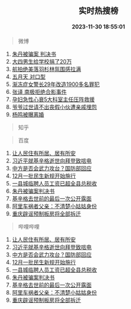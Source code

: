 <div align="center"><h2>实时热搜榜</h2><h4>2023-11-30 18:55:01</h4></div>

> 微博  

1. [朱丹被骗案 判决书](https://s.weibo.com/weibo?q=%E6%9C%B1%E4%B8%B9%E8%A2%AB%E9%AA%97%E6%A1%88%20%E5%88%A4%E5%86%B3%E4%B9%A6&t=31&band_rank=1&Refer=top)<br />
2. [大四男生给学校捐了20万](https://s.weibo.com/weibo?q=%23%E5%A4%A7%E5%9B%9B%E7%94%B7%E7%94%9F%E7%BB%99%E5%AD%A6%E6%A0%A1%E6%8D%90%E4%BA%8620%E4%B8%87%23&t=31&band_rank=2&Refer=top)<br />
3. [航拍绝美落羽杉林氛围感拉满](https://s.weibo.com/weibo?q=%23%E8%88%AA%E6%8B%8D%E7%BB%9D%E7%BE%8E%E8%90%BD%E7%BE%BD%E6%9D%89%E6%9E%97%E6%B0%9B%E5%9B%B4%E6%84%9F%E6%8B%89%E6%BB%A1%23&t=31&band_rank=3&Refer=top)<br />
4. [五月天 对口型](https://s.weibo.com/weibo?q=%E4%BA%94%E6%9C%88%E5%A4%A9%20%E5%AF%B9%E5%8F%A3%E5%9E%8B&t=31&band_rank=4&Refer=top)<br />
5. [渐冻症女警长29年改造1900多名罪犯](https://s.weibo.com/weibo?q=%23%E6%B8%90%E5%86%BB%E7%97%87%E5%A5%B3%E8%AD%A6%E9%95%BF29%E5%B9%B4%E6%94%B9%E9%80%A01900%E5%A4%9A%E5%90%8D%E7%BD%AA%E7%8A%AF%23&t=31&band_rank=5&Refer=top)<br />
6. [张译 南极拒绝合影事件](https://s.weibo.com/weibo?q=%E5%BC%A0%E8%AF%91%20%E5%8D%97%E6%9E%81%E6%8B%92%E7%BB%9D%E5%90%88%E5%BD%B1%E4%BA%8B%E4%BB%B6&t=31&band_rank=6&Refer=top)<br />
7. [孕妇急性心衰5大科室主任压阵救援](https://s.weibo.com/weibo?q=%23%E5%AD%95%E5%A6%87%E6%80%A5%E6%80%A7%E5%BF%83%E8%A1%B05%E5%A4%A7%E7%A7%91%E5%AE%A4%E4%B8%BB%E4%BB%BB%E5%8E%8B%E9%98%B5%E6%95%91%E6%8F%B4%23&t=31&band_rank=7&Refer=top)<br />
8. [爷爷过世请不出丧假小伙遭亲戚埋怨](https://s.weibo.com/weibo?q=%23%E7%88%B7%E7%88%B7%E8%BF%87%E4%B8%96%E8%AF%B7%E4%B8%8D%E5%87%BA%E4%B8%A7%E5%81%87%E5%B0%8F%E4%BC%99%E9%81%AD%E4%BA%B2%E6%88%9A%E5%9F%8B%E6%80%A8%23&t=31&band_rank=8&Refer=top)<br />
9. [杨鸣被曝离婚](https://s.weibo.com/weibo?q=%23%E6%9D%A8%E9%B8%A3%E8%A2%AB%E6%9B%9D%E7%A6%BB%E5%A9%9A%23&t=31&band_rank=9&Refer=top)<br />

> 知乎  


> 百度  

1. [让人民住有所居、居有所安](https://www.baidu.com/s?wd=%E8%AE%A9%E4%BA%BA%E6%B0%91%E4%BD%8F%E6%9C%89%E6%89%80%E5%B1%85%E3%80%81%E5%B1%85%E6%9C%89%E6%89%80%E5%AE%89&sa=fyb_news&rsv_dl=fyb_news)<br />
2. [习近平就基辛格逝世向拜登致唁电](https://www.baidu.com/s?wd=%E4%B9%A0%E8%BF%91%E5%B9%B3%E5%B0%B1%E5%9F%BA%E8%BE%9B%E6%A0%BC%E9%80%9D%E4%B8%96%E5%90%91%E6%8B%9C%E7%99%BB%E8%87%B4%E5%94%81%E7%94%B5&sa=fyb_news&rsv_dl=fyb_news)<br />
3. [中方是否会武力攻台？国防部回应](https://www.baidu.com/s?wd=%E4%B8%AD%E6%96%B9%E6%98%AF%E5%90%A6%E4%BC%9A%E6%AD%A6%E5%8A%9B%E6%94%BB%E5%8F%B0%EF%BC%9F%E5%9B%BD%E9%98%B2%E9%83%A8%E5%9B%9E%E5%BA%94&sa=fyb_news&rsv_dl=fyb_news)<br />
4. [12月一批民生新规开始施行](https://www.baidu.com/s?wd=12%E6%9C%88%E4%B8%80%E6%89%B9%E6%B0%91%E7%94%9F%E6%96%B0%E8%A7%84%E5%BC%80%E5%A7%8B%E6%96%BD%E8%A1%8C&sa=fyb_news&rsv_dl=fyb_news)<br />
5. [一县城临聘人员工资已超全县总税收](https://www.baidu.com/s?wd=%E4%B8%80%E5%8E%BF%E5%9F%8E%E4%B8%B4%E8%81%98%E4%BA%BA%E5%91%98%E5%B7%A5%E8%B5%84%E5%B7%B2%E8%B6%85%E5%85%A8%E5%8E%BF%E6%80%BB%E7%A8%8E%E6%94%B6&sa=fyb_news&rsv_dl=fyb_news)<br />
6. [朱丹被骗案判决书](https://www.baidu.com/s?wd=%E6%9C%B1%E4%B8%B9%E8%A2%AB%E9%AA%97%E6%A1%88%E5%88%A4%E5%86%B3%E4%B9%A6&sa=fyb_news&rsv_dl=fyb_news)<br />
7. [基辛格去世前的最后一次公开露面](https://www.baidu.com/s?wd=%E5%9F%BA%E8%BE%9B%E6%A0%BC%E5%8E%BB%E4%B8%96%E5%89%8D%E7%9A%84%E6%9C%80%E5%90%8E%E4%B8%80%E6%AC%A1%E5%85%AC%E5%BC%80%E9%9C%B2%E9%9D%A2&sa=fyb_news&rsv_dl=fyb_news)<br />
8. [阿里车祸者父亲：不清楚小姑姑身份](https://www.baidu.com/s?wd=%E9%98%BF%E9%87%8C%E8%BD%A6%E7%A5%B8%E8%80%85%E7%88%B6%E4%BA%B2%EF%BC%9A%E4%B8%8D%E6%B8%85%E6%A5%9A%E5%B0%8F%E5%A7%91%E5%A7%91%E8%BA%AB%E4%BB%BD&sa=fyb_news&rsv_dl=fyb_news)<br />
9. [重庆辟谣预制板房将全部拆迁](https://www.baidu.com/s?wd=%E9%87%8D%E5%BA%86%E8%BE%9F%E8%B0%A3%E9%A2%84%E5%88%B6%E6%9D%BF%E6%88%BF%E5%B0%86%E5%85%A8%E9%83%A8%E6%8B%86%E8%BF%81&sa=fyb_news&rsv_dl=fyb_news)<br />

> 哔哩哔哩  

1. [让人民住有所居、居有所安](https://www.baidu.com/s?wd=%E8%AE%A9%E4%BA%BA%E6%B0%91%E4%BD%8F%E6%9C%89%E6%89%80%E5%B1%85%E3%80%81%E5%B1%85%E6%9C%89%E6%89%80%E5%AE%89&sa=fyb_news&rsv_dl=fyb_news)<br />
2. [习近平就基辛格逝世向拜登致唁电](https://www.baidu.com/s?wd=%E4%B9%A0%E8%BF%91%E5%B9%B3%E5%B0%B1%E5%9F%BA%E8%BE%9B%E6%A0%BC%E9%80%9D%E4%B8%96%E5%90%91%E6%8B%9C%E7%99%BB%E8%87%B4%E5%94%81%E7%94%B5&sa=fyb_news&rsv_dl=fyb_news)<br />
3. [中方是否会武力攻台？国防部回应](https://www.baidu.com/s?wd=%E4%B8%AD%E6%96%B9%E6%98%AF%E5%90%A6%E4%BC%9A%E6%AD%A6%E5%8A%9B%E6%94%BB%E5%8F%B0%EF%BC%9F%E5%9B%BD%E9%98%B2%E9%83%A8%E5%9B%9E%E5%BA%94&sa=fyb_news&rsv_dl=fyb_news)<br />
4. [12月一批民生新规开始施行](https://www.baidu.com/s?wd=12%E6%9C%88%E4%B8%80%E6%89%B9%E6%B0%91%E7%94%9F%E6%96%B0%E8%A7%84%E5%BC%80%E5%A7%8B%E6%96%BD%E8%A1%8C&sa=fyb_news&rsv_dl=fyb_news)<br />
5. [一县城临聘人员工资已超全县总税收](https://www.baidu.com/s?wd=%E4%B8%80%E5%8E%BF%E5%9F%8E%E4%B8%B4%E8%81%98%E4%BA%BA%E5%91%98%E5%B7%A5%E8%B5%84%E5%B7%B2%E8%B6%85%E5%85%A8%E5%8E%BF%E6%80%BB%E7%A8%8E%E6%94%B6&sa=fyb_news&rsv_dl=fyb_news)<br />
6. [朱丹被骗案判决书](https://www.baidu.com/s?wd=%E6%9C%B1%E4%B8%B9%E8%A2%AB%E9%AA%97%E6%A1%88%E5%88%A4%E5%86%B3%E4%B9%A6&sa=fyb_news&rsv_dl=fyb_news)<br />
7. [基辛格去世前的最后一次公开露面](https://www.baidu.com/s?wd=%E5%9F%BA%E8%BE%9B%E6%A0%BC%E5%8E%BB%E4%B8%96%E5%89%8D%E7%9A%84%E6%9C%80%E5%90%8E%E4%B8%80%E6%AC%A1%E5%85%AC%E5%BC%80%E9%9C%B2%E9%9D%A2&sa=fyb_news&rsv_dl=fyb_news)<br />
8. [阿里车祸者父亲：不清楚小姑姑身份](https://www.baidu.com/s?wd=%E9%98%BF%E9%87%8C%E8%BD%A6%E7%A5%B8%E8%80%85%E7%88%B6%E4%BA%B2%EF%BC%9A%E4%B8%8D%E6%B8%85%E6%A5%9A%E5%B0%8F%E5%A7%91%E5%A7%91%E8%BA%AB%E4%BB%BD&sa=fyb_news&rsv_dl=fyb_news)<br />
9. [重庆辟谣预制板房将全部拆迁](https://www.baidu.com/s?wd=%E9%87%8D%E5%BA%86%E8%BE%9F%E8%B0%A3%E9%A2%84%E5%88%B6%E6%9D%BF%E6%88%BF%E5%B0%86%E5%85%A8%E9%83%A8%E6%8B%86%E8%BF%81&sa=fyb_news&rsv_dl=fyb_news)<br />
